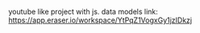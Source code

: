 youtube like project with js.
data models link: https://app.eraser.io/workspace/YtPqZ1VogxGy1jzIDkzj